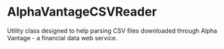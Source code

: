 # AlphaVantageCSVReader
Utility class designed to help parsing CSV files downloaded through Alpha Vantage - a financial data web service.
